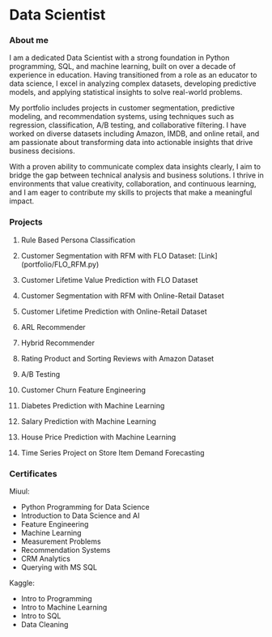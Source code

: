 # Data Scientist

### About me
I am a dedicated Data Scientist with a strong foundation in Python programming, SQL, and machine learning, built on over a decade of experience in education. Having transitioned from a role as an educator to data science, I excel in analyzing complex datasets, developing predictive models, and applying statistical insights to solve real-world problems.

My portfolio includes projects in customer segmentation, predictive modeling, and recommendation systems, using techniques such as regression, classification, A/B testing, and collaborative filtering. I have worked on diverse datasets including Amazon, IMDB, and online retail, and am passionate about transforming data into actionable insights that drive business decisions.

With a proven ability to communicate complex data insights clearly, I aim to bridge the gap between technical analysis and business solutions. I thrive in environments that value creativity, collaboration, and continuous learning, and I am eager to contribute my skills to projects that make a meaningful impact.

### Projects
1) Rule Based Persona Classification
   
2) Customer Segmentation with RFM with FLO Dataset: [Link] (portfolio/FLO_RFM.py)
   
3) Customer Lifetime Value Prediction with FLO Dataset
    
4) Customer Segmentation with RFM with Online-Retail Dataset
   
5) Customer Lifetime Prediction with Online-Retail Dataset
    
6) ARL Recommender
    
7) Hybrid Recommender
    
8) Rating Product and Sorting Reviews with Amazon Dataset
    
9) A/B Testing
    
10) Customer Churn Feature Engineering
    
11) Diabetes Prediction with Machine Learning
    
12) Salary Prediction with Machine Learning
    
13) House Price Prediction with Machine Learning
    
14) Time Series Project on Store Item Demand Forecasting

### Certificates
Miuul:
- Python Programming for Data Science
- Introduction to Data Science and AI
- Feature Engineering
- Machine Learning
- Measurement Problems
- Recommendation Systems
- CRM Analytics
- Querying with MS SQL

Kaggle:

- Intro to Programming
- Intro to Machine Learning
- Intro to SQL
- Data Cleaning
